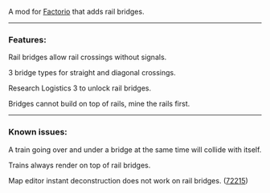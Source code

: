 A mod for [Factorio](https://www.factorio.com) that adds rail bridges.

---
### Features:

Rail bridges allow rail crossings without signals.

3 bridge types for straight and diagonal crossings.

Research Logistics 3 to unlock rail bridges.

Bridges cannot build on top of rails, mine the rails first.

---
### Known issues:

A train going over and under a bridge at the same time will collide with itself.

Trains always render on top of rail bridges.

Map editor instant deconstruction does not work on rail bridges. ([72215](https://forums.factorio.com/viewtopic.php?t=72215))
